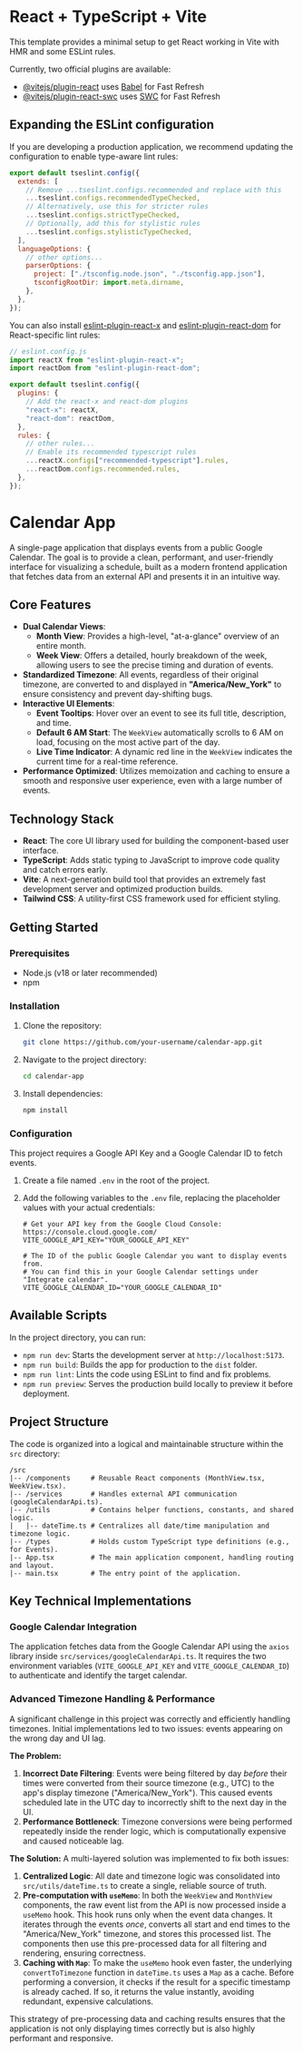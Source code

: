 # React + TypeScript + Vite

This template provides a minimal setup to get React working in Vite with HMR and some ESLint rules.

Currently, two official plugins are available:

- [@vitejs/plugin-react](https://github.com/vitejs/vite-plugin-react/blob/main/packages/plugin-react) uses [Babel](https://babeljs.io/) for Fast Refresh
- [@vitejs/plugin-react-swc](https://github.com/vitejs/vite-plugin-react/blob/main/packages/plugin-react-swc) uses [SWC](https://swc.rs/) for Fast Refresh

## Expanding the ESLint configuration

If you are developing a production application, we recommend updating the configuration to enable type-aware lint rules:

```js
export default tseslint.config({
  extends: [
    // Remove ...tseslint.configs.recommended and replace with this
    ...tseslint.configs.recommendedTypeChecked,
    // Alternatively, use this for stricter rules
    ...tseslint.configs.strictTypeChecked,
    // Optionally, add this for stylistic rules
    ...tseslint.configs.stylisticTypeChecked,
  ],
  languageOptions: {
    // other options...
    parserOptions: {
      project: ["./tsconfig.node.json", "./tsconfig.app.json"],
      tsconfigRootDir: import.meta.dirname,
    },
  },
});
```

You can also install [eslint-plugin-react-x](https://github.com/Rel1cx/eslint-react/tree/main/packages/plugins/eslint-plugin-react-x) and [eslint-plugin-react-dom](https://github.com/Rel1cx/eslint-react/tree/main/packages/plugins/eslint-plugin-react-dom) for React-specific lint rules:

```js
// eslint.config.js
import reactX from "eslint-plugin-react-x";
import reactDom from "eslint-plugin-react-dom";

export default tseslint.config({
  plugins: {
    // Add the react-x and react-dom plugins
    "react-x": reactX,
    "react-dom": reactDom,
  },
  rules: {
    // other rules...
    // Enable its recommended typescript rules
    ...reactX.configs["recommended-typescript"].rules,
    ...reactDom.configs.recommended.rules,
  },
});
```

# Calendar App

A single-page application that displays events from a public Google Calendar. The goal is to provide a clean, performant, and user-friendly interface for visualizing a schedule, built as a modern frontend application that fetches data from an external API and presents it in an intuitive way.

## Core Features

- **Dual Calendar Views**:
  - **Month View**: Provides a high-level, "at-a-glance" overview of an entire month.
  - **Week View**: Offers a detailed, hourly breakdown of the week, allowing users to see the precise timing and duration of events.
- **Standardized Timezone**: All events, regardless of their original timezone, are converted to and displayed in **"America/New_York"** to ensure consistency and prevent day-shifting bugs.
- **Interactive UI Elements**:
  - **Event Tooltips**: Hover over an event to see its full title, description, and time.
  - **Default 6 AM Start**: The `WeekView` automatically scrolls to 6 AM on load, focusing on the most active part of the day.
  - **Live Time Indicator**: A dynamic red line in the `WeekView` indicates the current time for a real-time reference.
- **Performance Optimized**: Utilizes memoization and caching to ensure a smooth and responsive user experience, even with a large number of events.

## Technology Stack

- **React**: The core UI library used for building the component-based user interface.
- **TypeScript**: Adds static typing to JavaScript to improve code quality and catch errors early.
- **Vite**: A next-generation build tool that provides an extremely fast development server and optimized production builds.
- **Tailwind CSS**: A utility-first CSS framework used for efficient styling.

## Getting Started

### Prerequisites

- Node.js (v18 or later recommended)
- npm

### Installation

1.  Clone the repository:
    ```bash
    git clone https://github.com/your-username/calendar-app.git
    ```
2.  Navigate to the project directory:
    ```bash
    cd calendar-app
    ```
3.  Install dependencies:
    ```bash
    npm install
    ```

### Configuration

This project requires a Google API Key and a Google Calendar ID to fetch events.

1.  Create a file named `.env` in the root of the project.
2.  Add the following variables to the `.env` file, replacing the placeholder values with your actual credentials:

    ```env
    # Get your API key from the Google Cloud Console: https://console.cloud.google.com/
    VITE_GOOGLE_API_KEY="YOUR_GOOGLE_API_KEY"

    # The ID of the public Google Calendar you want to display events from.
    # You can find this in your Google Calendar settings under "Integrate calendar".
    VITE_GOOGLE_CALENDAR_ID="YOUR_GOOGLE_CALENDAR_ID"
    ```

## Available Scripts

In the project directory, you can run:

- `npm run dev`: Starts the development server at `http://localhost:5173`.
- `npm run build`: Builds the app for production to the `dist` folder.
- `npm run lint`: Lints the code using ESLint to find and fix problems.
- `npm run preview`: Serves the production build locally to preview it before deployment.

## Project Structure

The code is organized into a logical and maintainable structure within the `src` directory:

```
/src
|-- /components     # Reusable React components (MonthView.tsx, WeekView.tsx).
|-- /services       # Handles external API communication (googleCalendarApi.ts).
|-- /utils          # Contains helper functions, constants, and shared logic.
|   |-- dateTime.ts # Centralizes all date/time manipulation and timezone logic.
|-- /types          # Holds custom TypeScript type definitions (e.g., for Events).
|-- App.tsx         # The main application component, handling routing and layout.
|-- main.tsx        # The entry point of the application.
```

## Key Technical Implementations

### Google Calendar Integration

The application fetches data from the Google Calendar API using the `axios` library inside `src/services/googleCalendarApi.ts`. It requires the two environment variables (`VITE_GOOGLE_API_KEY` and `VITE_GOOGLE_CALENDAR_ID`) to authenticate and identify the target calendar.

### Advanced Timezone Handling & Performance

A significant challenge in this project was correctly and efficiently handling timezones. Initial implementations led to two issues: events appearing on the wrong day and UI lag.

**The Problem:**

1.  **Incorrect Date Filtering**: Events were being filtered by day _before_ their times were converted from their source timezone (e.g., UTC) to the app's display timezone ("America/New_York"). This caused events scheduled late in the UTC day to incorrectly shift to the next day in the UI.
2.  **Performance Bottleneck**: Timezone conversions were being performed repeatedly inside the render logic, which is computationally expensive and caused noticeable lag.

**The Solution:**
A multi-layered solution was implemented to fix both issues:

1.  **Centralized Logic**: All date and timezone logic was consolidated into `src/utils/dateTime.ts` to create a single, reliable source of truth.
2.  **Pre-computation with `useMemo`**: In both the `WeekView` and `MonthView` components, the raw event list from the API is now processed inside a `useMemo` hook. This hook runs only when the event data changes. It iterates through the events _once_, converts all start and end times to the "America/New_York" timezone, and stores this processed list. The components then use this pre-processed data for all filtering and rendering, ensuring correctness.
3.  **Caching with `Map`**: To make the `useMemo` hook even faster, the underlying `convertToTimezone` function in `dateTime.ts` uses a `Map` as a cache. Before performing a conversion, it checks if the result for a specific timestamp is already cached. If so, it returns the value instantly, avoiding redundant, expensive calculations.

This strategy of pre-processing data and caching results ensures that the application is not only displaying times correctly but is also highly performant and responsive.
